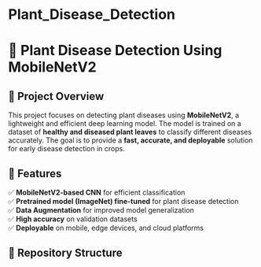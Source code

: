 # Plant_Disease_Detection
# 🌿 Plant Disease Detection Using MobileNetV2  

## 📌 Project Overview  
This project focuses on detecting plant diseases using **MobileNetV2**, a lightweight and efficient deep learning model. The model is trained on a dataset of **healthy and diseased plant leaves** to classify different diseases accurately. The goal is to provide a **fast, accurate, and deployable** solution for early disease detection in crops.

## 🚀 Features  
✅ **MobileNetV2-based CNN** for efficient classification  
✅ **Pretrained model (ImageNet) fine-tuned** for plant disease detection  
✅ **Data Augmentation** for improved model generalization  
✅ **High accuracy** on validation datasets  
✅ **Deployable** on mobile, edge devices, and cloud platforms  

## 📂 Repository Structure  
